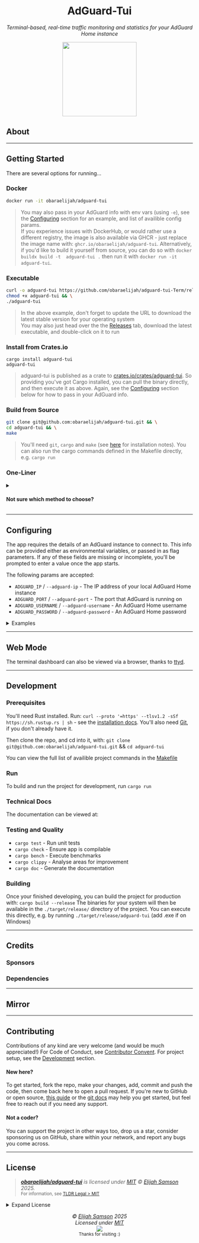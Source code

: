<h1 align="center">AdGuard-Tui</h1>
<p align="center">
	<i>Terminal-based, real-time traffic monitoring and statistics for your AdGuard Home instance</i>
</p>
<p align="center">
  <img width="200" src="https://i.ibb.co/25GNT0n/adguard-tui-banner-4.png" />
</p>

## About

---

## Getting Started

There are several options for running...

### Docker

```bash
docker run -it obaraelijah/adguard-tui
```

> You may also pass in your AdGuard info with env vars (using `-e`), see the [Configuring](#configuring) section for an example, and list of availible config params.<br>
> If you experience issues with DockerHub, or would rather use a different registry, the image is also available via GHCR - just replace the image name with: `ghcr.io/obaraelijah/adguard-tui`. Alternatively, if you'd like to build it yourself from source, you can do so with `docker buildx build -t  adguard-tui .` then run it with `docker run -it adguard-tui`.

### Executable

```bash
curl -o adguard-tui https://github.com/obaraelijah/adguard-tui-Term/releases/download/1.0.0/adguard-tui-linux && \
chmod +x adguard-tui && \
./adguard-tui
```

> In the above example, don't forget to update the URL to download the latest stable version for your operating system<br>
> You may also just head over the the [Releases](https://github.com/obaraelijah/adguard-tui/releases) tab, download the latest executable, and double-click on it to run

### Install from Crates.io

```
cargo install adguard-tui
adguard-tui
```

> adguard-tui is published as a crate to [crates.io/crates/adguard-tui](https://crates.io/crates/adguard-tui). So providing you've got Cargo installed, you can pull the binary directly, and then execute it as above. Again, see the [Configuring](#configuring) section below for how to pass in your AdGuard info.
> 
### Build from Source

```bash
git clone git@github.com:obaraelijah/adguard-tui.git && \
cd adguard-tui && \
make
```

> You'll need `git`, `cargo` and `make` (see [here](#development) for installation notes). You can also run the cargo commands defined in the Makefile directly, e.g. `cargo run`

### One-Liner

<details>

<summary><h4>Not sure which method to choose?</h4></summary>

- Docker is the easiest but adds a bit of overhead
- Where as using the executable won't require any additional dependencies
- If you've got Rust installed, fetching from crates.io will also be both easy and performant
- If you're system architecture isn't supported you'll need to build from source, as you also will if you wish to run a fork or make amendments to the code

</details>

---

## Configuring

The app requires the details of an AdGuard instance to connect to.
This info can be provided either as environmental variables, or passed in as flag parameters.
If any of these fields are missing or incomplete, you'll be prompted to enter a value once the app starts.

The following params are accepted:


- `ADGUARD_IP` / `--adguard-ip` - The IP address of your local AdGuard Home instance
- `ADGUARD_PORT` / `--adguard-port` - The port that AdGuard is running on
- `ADGUARD_USERNAME` / `--adguard-username` - An AdGuard Home username
- `ADGUARD_PASSWORD` / `--adguard-password` - An AdGuard Home password

<details>
<summary>Examples</summary>

#### With Flags
	
```bash
adguard-tui -- \
	--adguard-ip "192.168.180.1" \
	--adguard-port "3000" \
	--adguard-username "admin" \
	--adguard-password "bobs-your-uncle"
```
	
#### With Env Vars
	
```bash
ADGUARD_IP="192.168.180.1" ADGUARD_PORT="3000" ADGUARD_USERNAME="admin" ADGUARD_PASSWORD="bobs-your-uncle" adguard-tui
```
	
#### In Docker
	
```bash
docker run \
	-e "ADGUARD_IP=192.168.180.1" \
	-e "ADGUARD_PORT=3000" \
	-e "ADGUARD_USERNAME=admin" \
	-e "ADGUARD_PASSWORD=bobs-your-uncle" \
	-it obaraelijah/adguard-tui
```
	
</details>

---

## Web Mode

The terminal dashboard can also be viewed via a browser, thanks to [ttyd](https://github.com/tsl0922/ttyd).

---

## Development

### Prerequisites

You'll need Rust installed. Run: `curl --proto '=https' --tlsv1.2 -sSf https://sh.rustup.rs | sh` - see the [installation docs](https://forge.rust-lang.org/infra/other-installation-methods.html). You'll also need [Git](https://git-scm.com/book/en/v2/Getting-Started-Installing-Git), if you don't already have it.

Then clone the repo, and cd into it, with: `git clone git@github.com:obaraelijah/adguard-tui.git` && `cd adguard-tui`

You can view the full list of availible project commands in the [Makefile](https://github.com/obaraelijah/adguard-tui-Term/blob/main/Makefile)

### Run

To build and run the project for development, run `cargo run`

### Technical Docs

The documentation can be viewed at: 

### Testing and Quality

- `cargo test` - Run unit tests
- `cargo check` - Ensure app is compilable
- `cargo bench` - Execute benchmarks
- `cargo clippy` - Analyse areas for improvement
- `cargo doc` - Generate the documentation

### Building

Once your finished developing, you can build the project for production with: `cargo build --release`
The binaries for your system will then be available in the `./target/release/` directory of the project.
You can execute this directly, e.g. by running `./target/release/adguard-tui` (add .exe if on Windows)

---

## Credits

### Sponsors

### Dependencies

---

## Mirror

---

## Contributing

Contributions of any kind are very welcome (and would be much appreciated!)
For Code of Conduct, see [Contributor Convent](https://www.contributor-covenant.org/version/2/1/code_of_conduct/).
For project setup, see the [Development](#development) section.

#### New here?
To get started, fork the repo, make your changes, add, commit and push the code, then come back here to open a pull request. If you're new to GitHub or open source, [this guide](https://www.freecodecamp.org/news/how-to-make-your-first-pull-request-on-github-3#let-s-make-our-first-pull-request-) or the [git docs](https://docs.github.com/en/pull-requests/collaborating-with-pull-requests/proposing-changes-to-your-work-with-pull-requests/creating-a-pull-request) may help you get started, but feel free to reach out if you need any support.

#### Not a coder?
You can support the project in other ways too, drop us a star, consider sponsoring us on GitHub, share within your network, and report any bugs you come across.

---

## License


> _**[obaraelijah/adguard-tui](https://github.com/obaraelijah/adguard-tui)** is licensed under [MIT](https://github.com/obaraelijah/adguard-tui/blob/HEAD/LICENSE) © [Elijah Samson](https://elijahsam.com) 2025._<br>
> <sup align="right">For information, see <a href="https://tldrlegal.com/license/mit-license">TLDR Legal > MIT</a></sup>

<details>
<summary>Expand License</summary>

```
The MIT License (MIT)
Copyright (c) Elijah Samson <elijahsam@omg.com> 

Permission is hereby granted, free of charge, to any person obtaining a copy 
of this software and associated documentation files (the "Software"), to deal 
in the Software without restriction, including without limitation the rights 
to use, copy, modify, merge, publish, distribute, sub-license, and/or sell 
copies of the Software, and to permit persons to whom the Software is furnished 
to do so, subject to the following conditions:

The above copyright notice and this permission notice shall be included install 
copies or substantial portions of the Software.

THE SOFTWARE IS PROVIDED "AS IS", WITHOUT WARRANTY OF ANY KIND, EXPRESS OR IMPLIED,
INCLUDING BUT NOT LIMITED TO THE WARRANTIES OF MERCHANT ABILITY, FITNESS FOR A
PARTICULAR PURPOSE AND NON INFRINGEMENT. IN NO EVENT SHALL THE AUTHORS OR COPYRIGHT
HOLDERS BE LIABLE FOR ANY CLAIM, DAMAGES OR OTHER LIABILITY, WHETHER IN AN ACTION
OF CONTRACT, TORT OR OTHERWISE, ARISING FROM, OUT OF OR IN CONNECTION WITH THE
SOFTWARE OR THE USE OR OTHER DEALINGS IN THE SOFTWARE.
```

</details>

<!-- License + Copyright -->
<p  align="center">
  <i>© <a href="https://elijahsam.com">Elijah Samson</a> 2025</i><br>
  <i>Licensed under <a href="https://gist.github.com/obaraelijah/143d2ee01ccc5c052a17">MIT</a></i><br>
  <a href="https://github.com/obaraelijah"><img src="https://i.ibb.co/4KtpYxb/octocat-clean-mini.png" /></a><br>
  <sup>Thanks for visiting :)</sup>
</p>

<!-- Dinosaur -->
<!-- 
                        . - ~ ~ ~ - .
      ..     _      .-~               ~-.
     //|     \ `..~                      `.
    || |      }  }              /       \  \
(\   \\ \~^..'                 |         }  \
 \`.-~  o      /       }       |        /    \
 (__          |       /        |       /      `.
  `- - ~ ~ -._|      /_ - ~ ~ ^|      /- _      `.
              |     /          |     /     ~-.     ~- _
              |_____|          |_____|         ~ - . _ _~_-_
-->
